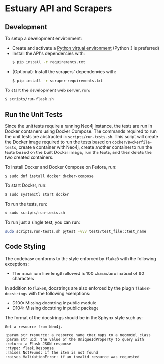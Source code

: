 # Estuary API and Scrapers

## Development

To setup a development environment:
* Create and activate a [Python virtual environment](https://virtualenv.pypa.io/en/stable/)
    (Python 3 is preferred)
* Install the API's dependencies with:
  ```bash
  $ pip install -r requirements.txt
  ```
* (Optional): Install the scrapers' dependencies with:
  ```bash
  $ pip install -r scraper-requirements.txt
  ```

To start the development web server, run:

```bash
$ scripts/run-flask.sh
```


## Run the Unit Tests

Since the unit tests require a running Neo4j instance, the tests are run in Docker containers using
Docker Compose. The commands required to run the unit tests are abstracted in
`scripts/run-tests.sh`. This script will create the Docker image required to run the tests based
on `docker/Dockerfile-tests`, create a container with Neo4j, create another container to run
the tests based on the built Docker image, run the tests, and then delete the two created
containers.

To install Docker and Docker Compose on Fedora, run:

```bash
$ sudo dnf install docker docker-compose
```

To start Docker, run:

```bash
$ sudo systemctl start docker
```

To run the tests, run:

```bash
$ sudo scripts/run-tests.sh
```

To run just a single test, you can run:

```bash
sudo scripts/run-tests.sh pytest -vvv tests/test_file::test_name
```

## Code Styling

The codebase conforms to the style enforced by `flake8` with the following exceptions:
* The maximum line length allowed is 100 characters instead of 80 characters

In addition to `flake8`, docstrings are also enforced by the plugin `flake8-docstrings` with
the following exemptions:
* D100: Missing docstring in public module
* D104: Missing docstring in public package

The format of the docstrings should be in the Sphynx style such as:

```
Get a resource from Neo4j.

:param str resource: a resource name that maps to a neomodel class
:param str uid: the value of the UniqueIdProperty to query with
:return: a Flask JSON response
:rtype: flask.Response
:raises NotFound: if the item is not found
:raises ValidationError: if an invalid resource was requested
```
